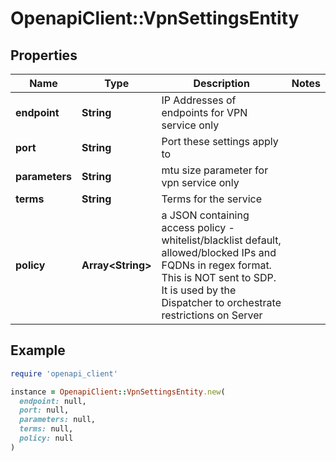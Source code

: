 # OpenapiClient::VpnSettingsEntity

## Properties

| Name | Type | Description | Notes |
| ---- | ---- | ----------- | ----- |
| **endpoint** | **String** | IP Addresses of endpoints for VPN service only |  |
| **port** | **String** | Port these settings apply to |  |
| **parameters** | **String** | mtu size parameter for vpn service only |  |
| **terms** | **String** | Terms for the service |  |
| **policy** | **Array&lt;String&gt;** | a JSON containing access policy - whitelist/blacklist default, allowed/blocked IPs and FQDNs in regex format. This is NOT sent to SDP. It is used by the Dispatcher to orchestrate restrictions on Server |  |

## Example

```ruby
require 'openapi_client'

instance = OpenapiClient::VpnSettingsEntity.new(
  endpoint: null,
  port: null,
  parameters: null,
  terms: null,
  policy: null
)
```

